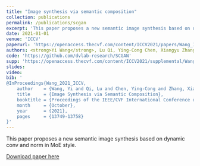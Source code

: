 ```yaml
---
title: "Image synthesis via semantic composition"
collection: publications
permalink: /publications/scgan
excerpt: 'This paper proposes a new semantic image synthesis based on dynamic conv and norm in MoE style.'
date: 2021-01-01
venue: 'ICCV'
paperurl: 'https://openaccess.thecvf.com/content/ICCV2021/papers/Wang_Image_Synthesis_via_Semantic_Composition_ICCV_2021_paper.pdf'
authors: <strong>Yi Wang</strong>, Lu Qi, Ying-Cong Chen, Xiangyu Zhang, Jiaya Jia
code: 'https://github.com/dvlab-research/SCGAN'
supp: 'https://openaccess.thecvf.com/content/ICCV2021/supplemental/Wang_Image_Synthesis_via_ICCV_2021_supplemental.pdf'
slides:
video:
bib: '
@InProceedings{Wang_2021_ICCV,
    author    = {Wang, Yi and Qi, Lu and Chen, Ying-Cong and Zhang, Xiangyu and Jia, Jiaya},
    title     = {Image Synthesis via Semantic Composition},
    booktitle = {Proceedings of the IEEE/CVF International Conference on Computer Vision (ICCV)},
    month     = {October},
    year      = {2021},
    pages     = {13749-13758}
}'
---
```

This paper proposes a new semantic image synthesis based on dynamic conv and norm in MoE style.

[Download paper here](https://openaccess.thecvf.com/content/ICCV2021/papers/Wang_Image_Synthesis_via_Semantic_Composition_ICCV_2021_paper.pdf)